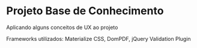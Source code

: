 # Projeto Base de Conhecimento

Aplicando alguns conceitos de UX ao projeto

Frameworks utilizados: Materialize CSS, DomPDF, jQuery Validation Plugin

